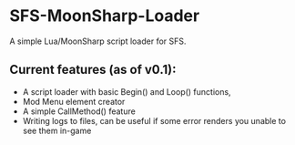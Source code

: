 # SFS-MoonSharp-Loader
A simple Lua/MoonSharp script loader for SFS.

## Current features (as of v0.1):
* A script loader with basic Begin() and Loop() functions,
* Mod Menu element creator
* A simple CallMethod() feature
* Writing logs to files, can be useful if some error renders you unable to see them in-game
